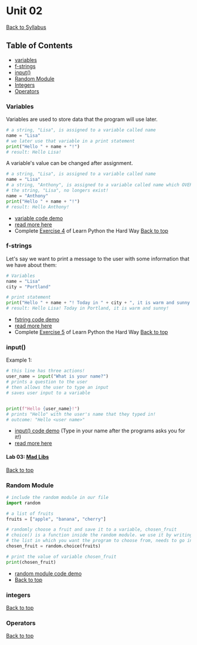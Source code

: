 # <a id="top"></a>Unit 02
[Back to Syllabus](../README.md)

## Table of Contents
- [variables](#variables)
- [f-strings](#fstring)
- [input()](#input)
- [Random Module](#random)
- [Integers](#integers)
- [Operators](#operators)

### <a id="variables"></a>Variables
Variables are used to store data that the program will use later.

```python
# a string, "Lisa", is assigned to a variable called name
name = "Lisa"
# we later use that variable in a print statement
print("Hello " + name + "!")
# result: Hello Lisa!
```

A variable's value can be changed after assignment.

```python
# a string, "Lisa", is assigned to a variable called name
name = "Lisa"
# a string, "Anthony", is assigned to a variable called name which OVERWRITES the previous data
# the string, "Lisa", no longers exist!
name = "Anthony"
print("Hello " + name + "!")
# result: Hello Anthony!
```
- [variable code demo](https://repl.it/@pdxadmin/variables)
- [read more here](https://www.w3schools.com/python/python_variables.asp)
- Complete [Exercise 4](https://learnpythonthehardway.org/python3/ex4.html) of Learn Python the Hard Way
[Back to top](#top)

### <a id="fstring">f-strings</a>

Let's say we want to print a message to the user with some information that we have about them:

```python
# Variables
name = "Lisa"
city = "Portland"

# print statement
print("Hello " + name + "! Today in " + city + ", it is warm and sunny!")
# result: Hello Lisa! Today in Portland, it is warm and sunny!
```

- [fstring code demo](https://repl.it/@pdxadmin/fstrings)
- [read more here](https://www.w3schools.com/python/ref_func_print.asp)
- Complete [Exercise 5](https://learnpythonthehardway.org/python3/ex5.html) of Learn Python the Hard Way
[Back to top](#top)

### <a id="input"></a>input()

Example 1:
```python
# this line has three actions!
user_name = input("What is your name?") 
# prints a question to the user
# then allows the user to type an input
# saves user input to a variable


print(f"Hello {user_name}!")
# prints "Hello" with the user's name that they typed in!
# outcome: "Hello <user name>"
```
- [input() code demo](https://repl.it/@pdxadmin/input) (Type in your name after the programs asks you for it!)
- [read more here](https://www.w3schools.com/python/ref_func_input.asp)

#### Lab 03: [Mad Libs](https://github.com/PdxCodeGuild/Programming101/blob/master/labs/lab03_madlibs.md)

[Back to top](#top)

### <a id="random"></a>Random Module

```python
# include the random module in our file
import random

# a list of fruits
fruits = ["apple", "banana", "cherry"]

# randomly choose a fruit and save it to a variable, chosen_fruit
# choice() is a function inside the random module. we use it by writing random.choice()
# the list in which you want the program to choose from, needs to go inside the parenthesis of choice()
chosen_fruit = random.choice(fruits)

# print the value of variable chosen_fruit
print(chosen_fruit)
```
- [random module code demo](https://repl.it/@pdxadmin/random)
- [Back to top](#top)

### <a id="integers"></a>integers

[Back to top](#top)

### <a id="operators"></a>Operators

[Back to top](#top)
